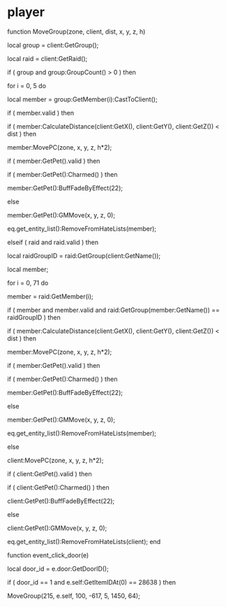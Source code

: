 # player





function MoveGroup(zone, client, dist, x, y, z, h)

local group = client:GetGroup();

local raid = client:GetRaid();


if ( group and group:GroupCount() > 0 ) then


for i = 0, 5 do



local member = group:GetMember(i):CastToClient();




if ( member.valid ) then




if ( member:CalculateDistance(client:GetX(), client:GetY(), client:GetZ()) < dist ) then





member:MovePC(zone, x, y, z, h*2);





if ( member:GetPet().valid ) then






if ( member:GetPet():Charmed() ) then







member:GetPet():BuffFadeByEffect(22); 






else







member:GetPet():GMMove(x, y, z, 0);














eq.get_entity_list():RemoveFromHateLists(member);










elseif ( raid and raid.valid ) then


local raidGroupID = raid:GetGroup(client:GetName());


local member;


for i = 0, 71 do



member = raid:GetMember(i);







if ( member and member.valid and raid:GetGroup(member:GetName()) == raidGroupID ) then








if ( member:CalculateDistance(client:GetX(), client:GetY(), client:GetZ()) < dist ) then





member:MovePC(zone, x, y, z, h*2);





if ( member:GetPet().valid ) then






if ( member:GetPet():Charmed() ) then







member:GetPet():BuffFadeByEffect(22); 






else







member:GetPet():GMMove(x, y, z, 0);














eq.get_entity_list():RemoveFromHateLists(member);









else


client:MovePC(zone, x, y, z, h*2);





if ( client:GetPet().valid ) then



if ( client:GetPet():Charmed() ) then




client:GetPet():BuffFadeByEffect(22); 



else




client:GetPet():GMMove(x, y, z, 0);





eq.get_entity_list():RemoveFromHateLists(client);
end

function event_click_door(e)

local door_id = e.door:GetDoorID();


if ( door_id == 1 and e.self:GetItemIDAt(0) == 28638 ) then 


MoveGroup(215, e.self, 100, -617, 5, 1450, 64);
